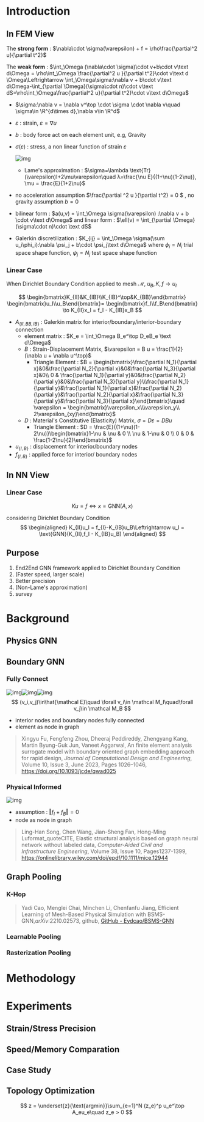 # Introduction

## In FEM View

The **strong form** :  $\nabla\cdot \sigma(\varepsilon) + f = \rho\frac{\partial^2 u}{\partial t^2}$

The **weak form** : $\int_\Omega (\nabla\cdot \sigma)\cdot v+b\cdot v\text d\Omega = \rho\int_\Omega \frac{\partial^2 u }{\partial t^2}\cdot v\text d \Omega\Leftrightarrow \int_\Omega\sigma:\nabla v + b\cdot v\text d\Omega-\int_{\partial \Omega}(\sigma\cdot n)\cdot v\text dS=\rho\int_\Omega\frac{\partial^2 u}{\partial t^2}\cdot v\text d\Omega$

- $\sigma:\nabla v = \nabla v^\top \cdot \sigma \cdot \nabla v\quad \sigma\in \R^{d\times d},\nabla v\in \R^d$

- $\varepsilon$ : strain, $\varepsilon = \nabla u$

- $b$ : body force act on each element unit, e.g, Gravity

- $\sigma(\varepsilon)$ : stress, a non linear function of strain $\varepsilon$

  ![img](Reference.assets/Stress_strain_ductile.svg?darksrc=invert#center#400px)

  -  Lame's approximation : $\sigma=\lambda \text{Tr}(\varepsilon)I+2\mu\varepsilon\quad λ=\frac{\nu E}{(1+\nu)(1-2\nu)}, \mu = \frac{E}{1+2\nu}$

- no acceleration assumption $\frac{\partial ^2 u }{\partial t^2} = 0 $ , no gravity assumption $b = 0$

- bilinear form : $a(u,v) =  \int_\Omega \sigma(\varepsilon) :\nabla v + b \cdot v\text d\Omega$ and linear form : $\ell(v) = \int_{\partial \Omega}(\sigma\cdot n)\cdot \text dS$

- Galerkin discretilization : $K_{ij} = \int_\Omega \sigma(\sum u_i\phi_i):\nabla \psi_j + b\cdot \psi_j\text d\Omega$ where $\phi_i=N_i$ trial space shape function, $\psi_j=N_j$ test space shape function

### Linear Case

When Dirichlet Boundary Condition applied to mesh $\mathcal M$, $u_B,K,f\to u_I$


$$
\begin{bmatrix}K_{II}&K_{IB}\\K_{IB}^\top&K_{BB}\end{bmatrix}
\begin{bmatrix}u_I\\u_B\end{bmatrix}=
\begin{bmatrix}f_I\\f_B\end{bmatrix}
\to 
K_{II}x_I = f_I - K_{IB}x_B
$$

- $A_{\{II,BB,IB\}}$ : Galerkin matrix for interior/boundary/interior-boundary connection
  - element matrix : $K_e = \int_\Omega B_e^\top D_eB_e \text d\Omega$
  - $B$ :  Strain-Displacement Matrix, $\varepsilon = B u = \frac{1}{2}(\nabla u + \nabla u^\top)$
    - Triangle Element : $B = \begin{bmatrix}\frac{\partial N_1}{\partial x}&0&\frac{\partial N_2}{\partial x}&0&\frac{\partial N_3}{\partial x}&0\\ 0 & \frac{\partial N_1}{\partial y}&0&\frac{\partial N_2}{\partial y}&0&\frac{\partial N_3}{\partial y}\\\frac{\partial N_1}{\partial y}&\frac{\partial N_1}{\partial x}&\frac{\partial N_2}{\partial y}&\frac{\partial N_2}{\partial x}&\frac{\partial N_3}{\partial y}&\frac{\partial N_3}{\partial x}\end{bmatrix}\quad \varepsilon = \begin{bmatrix}\varepsilon_x\\\varepsilon_y\\  2\varepsilon_{xy}\end{bmatrix}$
  - $D$ : Material's Constitutive (Elasticity) Matrix, $\sigma = D\varepsilon=DBu$
    - Triangle Element : $D = \frac{E}{(1+\nu)(1-2\nu)}\begin{bmatrix}1-\nu & \nu & 0 \\ \nu & 1-\nu & 0 \\ 0 & 0 & \frac{1-2\nu}{2}\end{bmatrix}$
- $u_{\{I,B\}}$ : displacement for interior/boundary nodes
- $f_{\{I,B\}}$ : applied force for interior/ boundary nodes

## In NN View

### Linear Case


$$
Ku = f \Leftrightarrow x = \text{GNN}(A,x)
$$

considering Dirichlet Boundary Condition
$$
\begin{aligned}
K_{II}u_I = f_{I}-K_{IB}u_B\Leftrightarrow u_I = \text{GNN}(K_{II},f_I - K_{IB}u_B)
\end{aligned}
$$

## Purpose

1. End2End GNN framework applied to Dirichlet Boundary Condition
2. (Faster speed, larger scale)
3. Better precision
4. (Non-Lame's approximation)
5. survey

# Background

## Physics GNN



## Boundary GNN


### Fully Connect

![img](Reference.assets/boundary_gnn.jpeg?darksrc=invert#center#400px)![img](Reference.assets/boundary_gnn_nfeat.jpeg?darksrc=invert#center#400px)![img](Reference.assets/boundary_gnn_example.jpeg?darksrc=invert#center#400px)
$$
(v_i,v_j)\in\hat{\mathcal E}\quad \forall v_i\in \mathcal M_I\quad\forall v_j\in \mathcal M_B
$$

- interior nodes and boundary nodes fully connected
- element as node in graph

> Xingyu Fu, Fengfeng Zhou, Dheeraj Peddireddy, Zhengyang Kang, Martin Byung-Guk Jun, Vaneet Aggarwal, An finite element analysis surrogate model with boundary oriented graph embedding approach for rapid design, *Journal of Computational Design and Engineering*, Volume 10, Issue 3, June 2023, Pages 1026–1046, https://doi.org/10.1093/jcde/qwad025



### Physical Informed

![img](Reference.assets/StructureGNN-E.jpg?darksrc=invert#center#800px)

- assumption : $\Vert f_{I} + f_B\Vert = 0$
- node as node in graph

> Ling-Han Song, Chen Wang, Jian-Sheng Fan, Hong-Ming Luformat_quoteCITE, Elastic structural analysis based on graph neural network without labeled data, *Computer-Aided Civil and Infrastructure Engineering*, Volume 38, Issue 10, Pages1237-1399, https://onlinelibrary.wiley.com/doi/epdf/10.1111/mice.12944

## Graph Pooling

### K-Hop



> Yadi Cao, Menglei Chai, Minchen Li, Chenfanfu Jiang, Efficient Learning of Mesh-Based Physical Simulation with BSMS-GNN,*arXiv*:2210.02573, github, [GitHub - Eydcao/BSMS-GNN](https://github.com/Eydcao/BSMS-GNN)



### Learnable Pooling

### Rasterization Pooling

# Methodology

# Experiments



## Strain/Stress Precision

 

## Speed/Memory Comparation



## Case Study





## Topology Optimization

$$
z = \underset{z}{\text{argmin}}\sum_{e=1}^N (z_e)^p u_e^\top A_eu_e\quad z_e > 0 
$$

